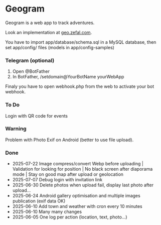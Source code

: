 # Geogram

Geogram is a web app to track adventures.

Look an implementation at [geo.zefal.com](https://geo.zefal.com/).

You have to import app/database/schema.sql in a MySQL database, then set app/config/ files (models in app/config-samples)


### Telegram (optional)

1. Open @BotFather
2. In BotFather, /setdomain@YourBotName yourWebApp

Finaly you have to open webhook.php from the web to activate your bot webhook.

### To Do

Login with QR code for events

### Warning

Problem with Photo Exif on Android (better to use file upload).

### Done

- 2025-07-22 Image compress/convert Webp before uploading | Validation for looking for position | No black screen after diaporama mode | Stay on good map after upload or geolocation
- 2025-07-07 Debug login with invitation link
- 2025-06-30 Delete photos when upload fail, display last photo after upload…
- 2025-06-24 Android gallery optimisation and multiple images publication (exif data OK)
- 2025-06-10 Add town and weather with cron every 10 minutes
- 2025-06-10 Many many changes
- 2025-06-05 One log per action (location, text, photo…)
